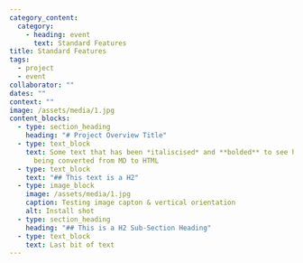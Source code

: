 ```yaml
---
category_content:
  category:
    - heading: event
      text: Standard Features
title: Standard Features
tags:
  - project
  - event
collaborator: ""
dates: ""
context: ""
image: /assets/media/1.jpg
content_blocks:
  - type: section_heading
    heading: "# Project Overview Title"
  - type: text_block
    text: Some text that has been *italiscised* and **bolded** to see how this is
      being converted from MD to HTML
  - type: text_block
    text: "## This text is a H2"
  - type: image_block
    image: /assets/media/1.jpg
    caption: Testing image capton & vertical orientation
    alt: Install shot
  - type: section_heading
    heading: "## This is a H2 Sub-Section Heading"
  - type: text_block
    text: Last bit of text
---
```

